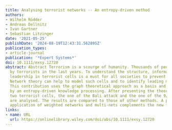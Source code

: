 ```yaml
---
title: Analysing terrorist networks -- An entropy-driven method
authors:
- Wilhelm Rödder
- Andreas Dellnitz
- Ivan Gartner
- Sebastian Litzinger
date: '2021-05-25'
publishDate: '2024-08-19T12:43:31.562895Z'
publication_types:
- article-journal
publication: '*Expert Systems*'
doi: 10.1111/exsy.12720
abstract: Abstract Terrorism is a scourge of humanity. Thousands of people were killed
  by terrorists in the last years. To understand the structure, information flow and
  leadership in terrorist cells is a must for all societies to prevent future attacks.
  Network theory can help to model such cells and to identify leading members therein.
  This contribution uses the graph theoretical approach as a basis and enriches it
  by an entropy-driven knowledge processing. After presenting the theoretical concept
  two terrorist cells, the one of the Bali attack and the one of the 9/11 attack,
  are analysed. The results are compared to those of other methods. A preview on the
  application of weighted networks and multi-nets complements the new findings.
links:
- name: URL
  url: https://onlinelibrary.wiley.com/doi/abs/10.1111/exsy.12720
---
```

